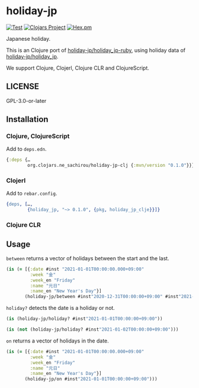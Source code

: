 # holiday-jp

[![Test](https://github.com/ne-sachirou/holiday-jp-clojure/workflows/Test/badge.svg)](https://github.com/ne-sachirou/holiday-jp-clojure/actions?query=workflow:Test)
[![Clojars Project](https://img.shields.io/clojars/v/org.clojars.ne_sachirou/holiday-jp.svg)](https://clojars.org/org.clojars.ne_sachirou/holiday-jp)
[![Hex.pm](https://img.shields.io/hexpm/v/holiday_jp_clje.svg)](https://hex.pm/packages/holiday_jp_clje)

Japanese holiday.

This is an Clojure port of [holiday-jp/holiday_jp-ruby](https://github.com/holiday-jp/holiday_jp-ruby), using holiday data of [holiday-jp/holiday_jp](https://github.com/holiday-jp/holiday_jp).

We support Clojure, Clojerl, Clojure CLR and ClojureScript.

## LICENSE

GPL-3.0-or-later

## Installation

### Clojure, ClojureScript

Add to `deps.edn`.

```clojure
{:deps {…
        org.clojars.ne_sachirou/holiday-jp-clj {:mvn/version "0.1.0"}}}
```

### Clojerl

Add to `rebar.config`.

```erlang
{deps, […,
        {holiday_jp, "~> 0.1.0", {pkg, holiday_jp_clje}}]}
```

### Clojure CLR

## Usage

`between` returns a vector of holidays between the start and the last.

```clojure
(is (= [{:date #inst "2021-01-01T00:00:00.000+09:00"
         :week "金"
         :week_en "Friday"
         :name "元日"
         :name_en "New Year's Day"}]
       (holiday-jp/between #inst"2020-12-31T00:00:00+09:00" #inst"2021-01-02T00:00:00+09:00")))
```

`holiday?` detects the date is a holiday or not.

```clojure
(is (holiday-jp/holiday? #inst"2021-01-01T00:00:00+09:00"))

(is (not (holiday-jp/holiday? #inst"2021-01-02T00:00:00+09:00")))
```

`on` returns a vector of holidays in the date.

```clojure
(is (= [{:date #inst "2021-01-01T00:00:00.000+09:00"
         :week "金"
         :week_en "Friday"
         :name "元日"
         :name_en "New Year's Day"}]
       (holiday-jp/on #inst"2021-01-01T00:00:00+09:00")))
```
